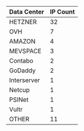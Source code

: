 

| Data Center | IP Count |
|-------------|----------|
| HETZNER | 32 |
| OVH | 7 |
| AMAZON | 4 |
| MEVSPACE | 3 |
| Contabo | 2 |
| GoDaddy | 2 |
| Interserver | 1 |
| Netcup | 1 |
| PSINet | 1 |
| Vultr | 1 |
| OTHER | 11 |

